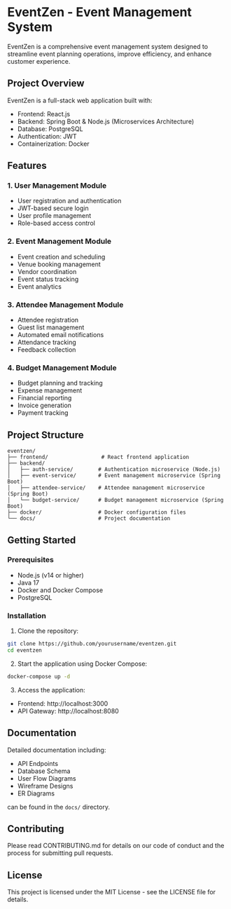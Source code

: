 # EventZen - Event Management System

EventZen is a comprehensive event management system designed to streamline event planning operations, improve efficiency, and enhance customer experience.

## Project Overview

EventZen is a full-stack web application built with:

- Frontend: React.js
- Backend: Spring Boot & Node.js (Microservices Architecture)
- Database: PostgreSQL
- Authentication: JWT
- Containerization: Docker

## Features

### 1. User Management Module

- User registration and authentication
- JWT-based secure login
- User profile management
- Role-based access control

### 2. Event Management Module

- Event creation and scheduling
- Venue booking management
- Vendor coordination
- Event status tracking
- Event analytics

### 3. Attendee Management Module

- Attendee registration
- Guest list management
- Automated email notifications
- Attendance tracking
- Feedback collection

### 4. Budget Management Module

- Budget planning and tracking
- Expense management
- Financial reporting
- Invoice generation
- Payment tracking

## Project Structure

```
eventzen/
├── frontend/                 # React frontend application
├── backend/
│   ├── auth-service/        # Authentication microservice (Node.js)
│   ├── event-service/       # Event management microservice (Spring Boot)
│   ├── attendee-service/    # Attendee management microservice (Spring Boot)
│   └── budget-service/      # Budget management microservice (Spring Boot)
├── docker/                  # Docker configuration files
└── docs/                    # Project documentation
```

## Getting Started

### Prerequisites

- Node.js (v14 or higher)
- Java 17
- Docker and Docker Compose
- PostgreSQL

### Installation

1. Clone the repository:

```bash
git clone https://github.com/yourusername/eventzen.git
cd eventzen
```

2. Start the application using Docker Compose:

```bash
docker-compose up -d
```

3. Access the application:

- Frontend: http://localhost:3000
- API Gateway: http://localhost:8080

## Documentation

Detailed documentation including:

- API Endpoints
- Database Schema
- User Flow Diagrams
- Wireframe Designs
- ER Diagrams

can be found in the `docs/` directory.

## Contributing

Please read CONTRIBUTING.md for details on our code of conduct and the process for submitting pull requests.

## License

This project is licensed under the MIT License - see the LICENSE file for details.
